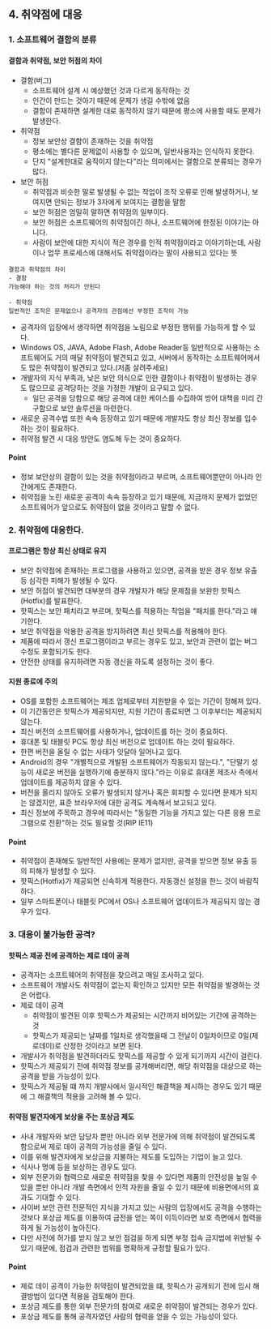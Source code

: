 ## 4. 취약점에 대응
### 1. 소프트웨어 결함의 분류
#### 결함과 취약점, 보안 허점의 차이
- 결함(버그)
  - 소프트웨어 설계 시 예상했던 것과 다르게 동작하는 것
  - 인간이 만드는 것아기 때문에 문제가 생길 수밖에 없음
  - 결함이 존재하면 설계한 대로 동작하지 않기 때문에 평소에 사용할 때도 문제가 발생한다.
- 취약점
  - 정보 보안상 결함이 존재하는 것을 취약점
  - 평소에는 별다른 문제없이 사용할 수 있으며, 일반사용자는 인식하지 못한다.
  - 단지 "설계한대로 움직이지 않는다"라는 의미에서는 결함으로 분류되는 경우가 많다.
- 보안 허점
  - 취약점과 비슷한 말로 발생될 수 없는 작업이 조작 오류로 인해 발생하거나, 보여지면 안되는 정보가 3자에게 보여지는 결함을 말함
  - 보안 허점은 엄밀히 말하면 취약점의 일부이다.
  - 보안 허점은 소프트웨어의 취약점이긴 하나, 소프트웨어에 한정된 이야기는 아니다.
  - 사람이 보안에 대한 지식이 적은 경우를 인적 취약점이라고 이야기하는데, 사람이나 업무 프로세스에 대해서도 취약점이라는 말이 사용되고 있다는 뜻
```
결함과 취약점의 차이
- 결함
가능해야 하는 것의 처리가 안된다

- 취약점
일반적인 조작은 문제없으나 공격자의 관점에선 부정한 조작이 가능
```

- 공격자의 입장에서 생각하면 취약점을 노림으로 부정한 행위를 가능하게 할 수 있다.
- Windows OS, JAVA, Adobe Flash, Adobe Reader등 일반적으로 사용하는 소프트웨어도 거의 매달 취약점이 발견되고 있고, 서버에서 동작하는 소프트웨어에서도 많은 취약점이 발견되고 있다.(저좀 살려주세요)
- 개발자의 지식 부족과, 낮은 보안 의식으로 인한 결함이나 취약점이 발생하는 경우도 많으므로 공격당하는 것을 가정한 개발이 요구되고 있다.
  - 일단 공격을 당함으로 해당 공격에 대한 케이스를 수집하여 방어 대책을 미리 간구함으로 보안 솔루션을 마련한다.
- 새로운 공격수법 또한 속속 등장하고 있기 때문에 개발자도 항상 최신 정보를 입수하는 것이 필요하다.
- 취약점 발견 시 대응 방안도 염도해 두는 것이 중요하다.

#### Point
- 정보 보안상의 결함이 있는 것을 취약점이라고 부르며, 소프트웨어뿐만이 아니라 인간에게도 존재한다.
- 취약점을 노린 새로운 공격이 속속 등장하고 있기 때문에, 지금까지 문제가 없었던 소프트웨어가 앞으로도 취약점이 없을 것이라고 말할 수 없다.

### 2. 취약점에 대응한다.
#### 프로그램은 항상 최신 상태로 유지
- 보안 취약점에 존재하는 프로그램을 사용하고 있으면, 공격을 받은 경우 정보 유출 등 심각한 피해가 발생될 수 있다.
- 보안 허점이 발견되면 대부분의 경우 개발자가 해당 문제점을 보완한 핫픽스(Hotfix)를 발표한다.
- 핫픽스는 보안 패치라고 부르며, 핫픽스를 적용하는 작업을 "패치를 한다."라고 얘기한다.
- 보안 취약점을 악용한 공격을 방지하려면 최신 핫픽스를 적용해야 한다.
- 제품에 따라서 갱신 프로그램이라고 부르는 경우도 있고, 보안과 관련이 없는 버그 수정도 포함되기도 한다.
- 안전한 상태를 유지하려면 자동 갱신을 하도록 설정하는 것이 좋다.

#### 지원 종료에 주의
- OS를 포함한 소프트웨어는 제조 업체로부터 지원받을 수 있는 기간이 정해져 있다.
- 이 기간동안은 핫픽스가 제공되지만, 지원 기간이 종료되면 그 이후부터는 제공되지 않는다.
- 최신 버전의 소프트웨어를 사용하거나, 업데이트를 하는 것이 중요하다.
- 휴대폰 및 태블릿 PC도 항상 최신 버전으로 업데이트 하는 것이 필요하다.
- 한편 버전을 올릴 수 없는 사태가 잇달아 일어나고 있다.
- Android의 경우 "개별적으로 개발된 소프트웨어가 작동되지 않는다.", "단말기 성능이 새로운 버전을 실행하기에 충분하지 않다."라는 이유로 휴대폰 제조사 측에서 업데이트를 제공하지 않을 수 있다.
- 버전을 올리지 않아도 오류가 발생되지 않거나 혹은 회피할 수 있다면 문제가 되지는 않겠지만, 표준 브라우저에 대한 공격도 계속해서 보고되고 있다.
- 최신 정보에 주목하고 경우에 따라서는 "동일한 기능을 가지고 있는 다른 응용 프로그램으로 전환"하는 것도 필요할 것(RIP IE11)

#### Point
- 취약점이 존재해도 일반적인 사용에는 문제가 없지만, 공격을 받으면 정보 유출 등의 피해가 발생할 수 있다.
- 핫픽스(Hotfix)가 제공되면 신속하게 적용한다. 자동갱신 설정을 한느 것이 바람직하다.
- 일부 스마트폰이나 태블릿 PC에서 OS나 소프트웨어 업데이트가 제공되지 않는 경우가 있다.

### 3. 대응이 불가능한 공격?
#### 핫픽스 제공 전에 공격하는 제로 데이 공격
- 공격자는 소프트웨어의 취약점을 찾으려고 매일 조사하고 있다.
- 소프트웨어 개발사도 취약점이 없는지 확인하고 있지만 모든 취약점을 발경하는 것은 어렵다.
- 제로 데이 공격
  - 취약점이 발견된 이후 핫픽스가 제공되는 시간까지 비어있는 기간에 공격하는 것
  - 핫픽스가 제공되는 날짜를 1일차로 생각했을때 그 전날이 0일차이므로 0일(제로데이)로 산정한 것이라고 보면 된다.
- 개발사가 취약점을 발견하더라도 핫픽스를 제공할 수 있게 되기까지 시간이 걸린다.
- 핫픽스가 제공되기 전에 취약점 정보를 공개해버리면, 해당 취약점을 대상으로 하는 공격을 받을 가능성이 있다.
- 핫픽스가 제공될 떄 까지 개발사에서 일시적인 해결책을 제시하는 경우도 있기 때문에 그 해결책의 적용을 고려해 볼 수 있다.

#### 취약점 발견자에게 보상을 주는 포상금 제도
- 사내 개발자와 보안 담당자 뿐만 아니라 외부 전문가에 의해 취약점이 발견되도록 함으로써 제로 데이 공격의 가능성을 줄일 수 있다.
- 이를 위해 발견자에게 보상금을 지불하는 제도를 도입하는 기업이 늘고 있다.
- 식사나 명예 등을 보상하는 경우도 있다.
- 외부 전문가와 협력으로 새로운 취약점을 찾을 수 있다면 제품의 안전성을 높일 수 있을 뿐만 아니라 개발 측면에서 인적 자원을 줄일 수 있기 때문에 비용면에서의 효과도 기대할 수 있다.
- 사이버 보안 관련 전문적인 지식을 가지고 있는 사람의 입장에서도 공격을 수행하는 것보다 포상금 제도를 이용하여 금전을 얻는 쪽이 이득이라면 보호 측면에서 협력을 하게 될 가능성이 높아진다.
- 다만 사전에 허가를 받지 않고 보안 점검을 하게 되면 부정 접속 금지법에 위반될 수 있기 때문에, 점검과 관련한 범위를 명확하게 규정할 필요가 있다.

#### Point
- 제로 데이 공격이 가능한 취약점이 발견되었을 떄, 핫픽스가 공개되기 전에 임시 해결방법이 있다면 적용을 검토해야 한다.
- 포상금 제도를 통한 외부 전문가의 참여로 새로운 취약점이 발견되는 경우가 있다.
- 포상금 제도를 통해 공격자였던 사람의 협력을 얻을 수 있는 가능성이 있다.
